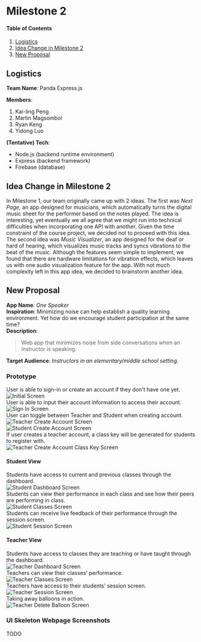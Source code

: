 # Milestone 2

#### Table of Contents
1. [Logistics](#Logistics)
2. [Idea Change in Milestone 2](#IdeaChange)
3. [New Proposal](#NewProposal)

<a name="Logistics"></a>

## Logistics
**Team Name**: Panda Express.js<br>

**Members**:
1. Kai-ling Peng
2. Martin Magsombol
3. Ryan Keng
4. Yidong Luo

**(Tentative) Tech**:
* Node.js (backend runtime environment)
* Express (backend framework)
* Firebase (database)

<a name="IdeaChange"></a>

## Idea Change in Milestone 2
In Milestone 1, our team originally came up with 2 ideas. The first was *Next Page*, an app designed for musicians, which automatically turns the digital music sheet for the performer based on the notes played. The idea is interesting, yet eventually we all agree that we might run into technical difficulties when incorporating one API with another. Given the time constraint of the course project, we decided not to proceed with this idea. The second idea was *Music Visualizer*, an app designed for the deaf or hard of hearing, which visualizes music tracks and syncs vibrations to the beat of the music. Although the features seem simple to implement, we found that there are hardware limitations for vibration effects, which leaves us with one audio visualization feature for the app. With not much complexity left in this app idea, we decided to brainstorm another idea.

<a name="NewProposal"></a>

## New Proposal
**App Name**: *One Speaker*<br>
**Inspiration**: Minimizing noise can help establish a quality learning environment. Yet how do we encourage student participation at the same time?<br>
**Description**:
>Web app that minimizes noise from side conversations when an instructor is speaking.
>
**Target Audience**: *Instructors in an elementary/middle school setting.*

### Prototype
User is able to sign-in or create an account if they don't have one yet.<br>
![Initial Screen](assets/one_speaker/InitialScreen.png)<br>
User is able to input their account information to access their account.<br>
![Sign In Screen](assets/one_speaker/SignIn.png)<br>
User can toggle between Teacher and Student when creating account.<br>
![Teacher Create Account Screen](assets/one_speaker/TeacherCreateAccount.png)<br>
![Student Create Account Screen](assets/one_speaker/StudentCreateAccount.png)<br>
If user creates a teacher account, a class key will be generated for students to register with.<br>
![Teacher Create Account Class Key Screen](assets/one_speaker/TeacherCreateAccountClassKey.png)<br>

#### Student View
Students have access to current and previous classes through the dashboard.<br>
![Student Dashboard Screen](assets/one_speaker/StudentDashboard.png)<br>
Students can view their performance in each class and see how their peers are performing in class.<br>
![Student Classes Screen](assets/one_speaker/StudentClasses.png)<br>
Students can receive live feedback of their performance through the session screen.<br>
![Student Session Screen](assets/one_speaker/StudentSession.png)<br>

#### Teacher View
Students have access to classes they are teaching or have taught through the dashboard.<br>
![Teacher Dashboard Screen](assets/one_speaker/TeacherDashboard.png)<br>
Teachers can view their classes' performance.<br>
![Teacher Classes Screen](assets/one_speaker/TeacherClasses.png)<br>
Teachers have access to their students' session screen.<br>
![Teacher Session Screen](assets/one_speaker/TeacherSession.png)<br>
Taking away balloons in action.<br>
![Teacher Delete Balloon Screen](assets/one_speaker/TeacherDeleteBalloon.png)<br>

### UI Skeleton Webpage Screenshots
TODO